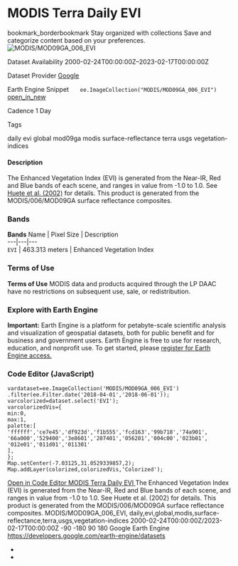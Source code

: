  
#  MODIS Terra Daily EVI 
bookmark_borderbookmark Stay organized with collections  Save and categorize content based on your preferences. 
![MODIS/MOD09GA_006_EVI](https://developers.google.com/earth-engine/datasets/images/MODIS/MODIS_MOD09GA_006_EVI_sample.png) 

Dataset Availability
    2000-02-24T00:00:00Z–2023-02-17T00:00:00Z 

Dataset Provider
     [ Google ](https://earthengine.google.com/) 

Earth Engine Snippet
     `    ee.ImageCollection("MODIS/MOD09GA_006_EVI")   ` [ open_in_new ](https://code.earthengine.google.com/?scriptPath=Examples:Datasets/MODIS/MODIS_MOD09GA_006_EVI) 

Cadence
    1 Day 

Tags
    
daily
evi
global
mod09ga
modis
surface-reflectance
terra
usgs
vegetation-indices
#### Description
The Enhanced Vegetation Index (EVI) is generated from the Near-IR, Red and Blue bands of each scene, and ranges in value from -1.0 to 1.0. See [Huete et al. (2002)](https://www.sciencedirect.com/science/article/pii/S0034425702000962) for details. This product is generated from the MODIS/006/MOD09GA surface reflectance composites.
### Bands
**Bands**
Name | Pixel Size | Description  
---|---|---  
`EVI` |  463.313 meters  | Enhanced Vegetation Index  
### Terms of Use
**Terms of Use**
MODIS data and products acquired through the LP DAAC have no restrictions on subsequent use, sale, or redistribution.
### Explore with Earth Engine
**Important:** Earth Engine is a platform for petabyte-scale scientific analysis and visualization of geospatial datasets, both for public benefit and for business and government users. Earth Engine is free to use for research, education, and nonprofit use. To get started, please [register for Earth Engine access.](https://console.cloud.google.com/earth-engine)
### Code Editor (JavaScript)
```
vardataset=ee.ImageCollection('MODIS/MOD09GA_006_EVI')
.filter(ee.Filter.date('2018-04-01','2018-06-01'));
varcolorized=dataset.select('EVI');
varcolorizedVis={
min:0,
max:1,
palette:[
'ffffff','ce7e45','df923d','f1b555','fcd163','99b718','74a901',
'66a000','529400','3e8601','207401','056201','004c00','023b01',
'012e01','011d01','011301'
],
};
Map.setCenter(-7.03125,31.0529339857,2);
Map.addLayer(colorized,colorizedVis,'Colorized');
```
[ Open in Code Editor ](https://code.earthengine.google.com/?scriptPath=Examples:Datasets/MODIS/MODIS_MOD09GA_006_EVI)
[ MODIS Terra Daily EVI ](https://developers.google.com/earth-engine/datasets/catalog/MODIS_MOD09GA_006_EVI)
The Enhanced Vegetation Index (EVI) is generated from the Near-IR, Red and Blue bands of each scene, and ranges in value from -1.0 to 1.0. See Huete et al. (2002) for details. This product is generated from the MODIS/006/MOD09GA surface reflectance composites.
MODIS/MOD09GA_006_EVI, daily,evi,global,modis,surface-reflectance,terra,usgs,vegetation-indices 
2000-02-24T00:00:00Z/2023-02-17T00:00:00Z
-90 -180 90 180 
Google Earth Engine
https://developers.google.com/earth-engine/datasets
  * [ ](https://doi.org/https://earthengine.google.com/)
  * [ ](https://doi.org/https://developers.google.com/earth-engine/datasets/catalog/MODIS_MOD09GA_006_EVI)


